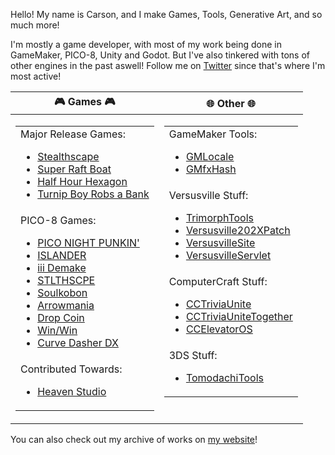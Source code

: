 Hello! My name is Carson, and I make Games, Tools, Generative Art, and so much more!

I'm mostly a game developer, with most of my work being done in GameMaker, PICO-8, Unity and Godot. But I've also tinkered with tons of other engines in the past aswell! Follow me on [Twitter](https://twitter.com/CarsonKompon) since that's where I'm most active!

<table id="verticalalign" style="width:100%">
    <thead>
        <tr>
            <th>🎮 Games 🎮</th>
            <th>🌐 Other 🌐</th>
        </tr>
    </thead>
    <tbody>
        <tr>
            <td halign="left" valign="top">
                <table>
                    <tbody>
                        <tr>
                            <td halign="left" valign="top">
                                Major Release Games:
                                <ul>
                                    <li><a href="https://store.steampowered.com/app/670720/Stealthscape/">Stealthscape</a></li>
                                    <li><a href="https://store.steampowered.com/app/1541250/Super_Raft_Boat">Super Raft Boat</a></li>
                                    <li><a href="https://store.steampowered.com/app/2144080/Half_Hour_Hexagon">Half Hour Hexagon</a></li>
                                    <li><a href="https://store.steampowered.com/app/2097230/Turnip_Boy_Robs_a_Bank/">Turnip Boy Robs a Bank</a></li>
                                </ul>
                            </td>
                        </tr>
                        <tr>
                            <td halign="left" valign="top">
                                PICO-8 Games:
                                <ul>
                                    <li><a href="https://github.com/CarsonKompon/pico-night-punkin">PICO NIGHT PUNKIN'</a></li>
                                    <li><a href="https://github.com/CarsonKompon/ISLANDER">ISLANDER</a></li>
                                    <li><a href="https://github.com/CarsonKompon/iii-demake">iii Demake</a></li>
                                    <li><a href="https://github.com/CarsonKompon/STLTHSCPE">STLTHSCPE</a></li>
                                    <li><a href="https://github.com/CarsonKompon/Soulkoban">Soulkobon</a></li>
                                    <li><a href="https://github.com/CarsonKompon/Arrowmania">Arrowmania</a></li>
                                    <li><a href="https://github.com/CarsonKompon/Drop-Coin">Drop Coin</a></li>
                                    <li><a href="https://github.com/CarsonKompon/Win-Win">Win/Win</a></li>
                                    <li><a href="https://github.com/CarsonKompon/Curve-Dasher-DX">Curve Dasher DX</a></li>
                                </ul>
                            </td>
                        </tr>
                        <tr>
                            <td halign="left" valign="top">
                                Contributed Towards:
                                <ul>
                                    <li><a href="https://github.com/RHeavenStudio/HeavenStudio">Heaven Studio</a></li>
                                </ul>
                            </td>
                        </tr>
                    </tbody>
                </table>
            </td>
            <td halign="left" valign="top">
                <table>
                    <tbody>
                        <tr>
                            <td halign="left" valign="top">
                                GameMaker Tools:
                                <ul>
                                    <li><a href="https://github.com/CarsonKompon/GMLocale">GMLocale</a></li>
                                    <li><a href="https://github.com/CarsonKompon/GMfxHash">GMfxHash</a></li>
                                </ul>
                            </td>
                        </tr>
                        <tr>
                            <td halign="left" valign="top">
                                Versusville Stuff:
                                <ul>
                                    <li><a href="https://github.com/CarsonKompon/TrimorphTools">TrimorphTools</a></li>
                                    <li><a href="https://github.com/CarsonKompon/Versusville202XPatch">Versusville202XPatch</a></li>
                                    <li><a href="https://github.com/CarsonKompon/VersusvilleSite">VersusvilleSite</a></li>
                                    <li><a href="https://github.com/CarsonKompon/VersusvilleServlet">VersusvilleServlet</a></li>   
                                </ul>
                            </td>
                        </tr>
                        <tr>
                            <td halign="left" valign="top">
                                ComputerCraft Stuff:
                                <ul>
                                    <li><a href="https://github.com/CarsonKompon/CCTriviaUnite">CCTriviaUnite</a></li>
                                    <li><a href="https://github.com/CarsonKompon/CCTriviaUniteTogether">CCTriviaUniteTogether</a></li>
                                    <li><a href="https://github.com/CarsonKompon/CCElevatorOS">CCElevatorOS</a></li>
                                </ul>
                            </td>
                        </tr>
                        <tr>
                            <td halign="left" valign="top">
                                3DS Stuff:
                                <ul>
                                    <li><a href="https://github.com/CarsonKompon/TomodachiTools">TomodachiTools</a></li>
                                </ul>
                            </td>
                        </tr>
                    </tbody>
                </table>
            </td>
        </tr>
    </tbody>
</table>

You can also check out my archive of works on [my website](https://carsonk.net/)!
